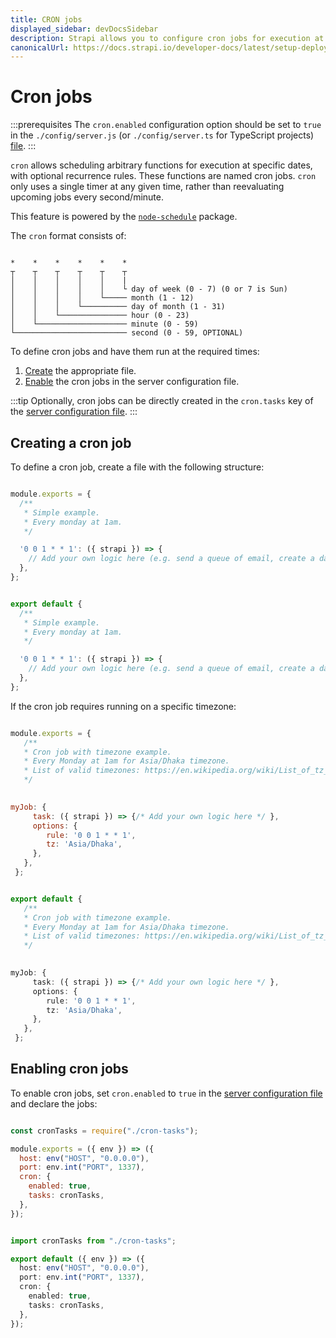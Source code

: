 ```yaml
---
title: CRON jobs
displayed_sidebar: devDocsSidebar
description: Strapi allows you to configure cron jobs for execution at specific dates and times, with optional reoccurrence rules.
canonicalUrl: https://docs.strapi.io/developer-docs/latest/setup-deployment-guides/configurations/optional/cronjobs.html
---
```


# Cron jobs

<!--TODO fix the link in the prereq-->
:::prerequisites
The `cron.enabled` configuration option should be set to `true` in the `./config/server.js` (or `./config/server.ts` for TypeScript projects)  [file](/dev-docs/configurations/server.md).
:::

`cron` allows scheduling arbitrary functions for execution at specific dates, with optional recurrence rules. These functions are named cron jobs. `cron` only uses a single timer at any given time, rather than reevaluating upcoming jobs every second/minute.

This feature is powered by the [`node-schedule`](https://www.npmjs.com/package/node-schedule) package.

The `cron` format consists of:

```

*    *    *    *    *    *
┬    ┬    ┬    ┬    ┬    ┬
│    │    │    │    │    |
│    │    │    │    │    └ day of week (0 - 7) (0 or 7 is Sun)
│    │    │    │    └───── month (1 - 12)
│    │    │    └────────── day of month (1 - 31)
│    │    └─────────────── hour (0 - 23)
│    └──────────────────── minute (0 - 59)
└───────────────────────── second (0 - 59, OPTIONAL)

```

To define cron jobs and have them run at the required times:

1. [Create](#creating-a-cron-job) the appropriate file.
2. [Enable](#enabling-cron-jobs) the cron jobs in the server configuration file.

:::tip
Optionally, cron jobs can be directly created in the `cron.tasks` key of the [server configuration file](/dev-docs/configurations/server.md).
:::

## Creating a cron job

To define a cron job, create a file with the following structure:

<Tabs groupId="js-ts">

<TabItem value="javascript" label="JavaScript">

```js title="./config/cron-tasks.js"

module.exports = {
  /**
   * Simple example.
   * Every monday at 1am.
   */

  '0 0 1 * * 1': ({ strapi }) => {
    // Add your own logic here (e.g. send a queue of email, create a database backup, etc.).
  },
};
```

</TabItem>

<TabItem value="typescript" label="TypeScript">

```ts title="./config/cron-tasks.ts"

export default {
  /**
   * Simple example.
   * Every monday at 1am.
   */

  '0 0 1 * * 1': ({ strapi }) => {
    // Add your own logic here (e.g. send a queue of email, create a database backup, etc.).
  },
};
```

</TabItem>

</Tabs>

If the cron job requires running on a specific timezone:

<Tabs groupId="js-ts">

<TabItem value="javascript" label="JavaScript">

```js title="./config/cron-tasks.js"

module.exports = {
   /**
   * Cron job with timezone example.
   * Every Monday at 1am for Asia/Dhaka timezone.
   * List of valid timezones: https://en.wikipedia.org/wiki/List_of_tz_database_time_zones#List
   */

  
myJob: {
     task: ({ strapi }) => {/* Add your own logic here */ },
     options: {
        rule: '0 0 1 * * 1',
        tz: 'Asia/Dhaka',
     },
   },
 };
```

</TabItem>

<TabItem value="typescript" label="TypeScript">

```ts title="./config/cron-tasks.ts"

export default {
   /**
   * Cron job with timezone example.
   * Every Monday at 1am for Asia/Dhaka timezone.
   * List of valid timezones: https://en.wikipedia.org/wiki/List_of_tz_database_time_zones#List
   */

  
myJob: {
     task: ({ strapi }) => {/* Add your own logic here */ },
     options: {
        rule: '0 0 1 * * 1',
        tz: 'Asia/Dhaka',
     },
   },
 };
```

</TabItem>

</Tabs>

## Enabling cron jobs

To enable cron jobs, set `cron.enabled` to `true` in the [server configuration file](/dev-docs/configurations/server.md) and declare the jobs:

<Tabs groupId="js-ts">

<TabItem value="javascript" label="JavaScript">

```js title="./config/server.js"

const cronTasks = require("./cron-tasks");

module.exports = ({ env }) => ({
  host: env("HOST", "0.0.0.0"),
  port: env.int("PORT", 1337),
  cron: {
    enabled: true,
    tasks: cronTasks,
  },
});
```

</TabItem>

<TabItem value="typescript" label="TypeScript">

```ts title="./config/server.ts"

import cronTasks from "./cron-tasks";

export default ({ env }) => ({
  host: env("HOST", "0.0.0.0"),
  port: env.int("PORT", 1337),
  cron: {
    enabled: true,
    tasks: cronTasks,
  },
});
```

</TabItem>

</Tabs>
